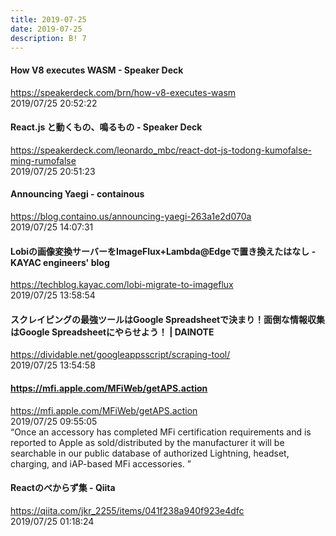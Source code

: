 ```yaml
---
title: 2019-07-25
date: 2019-07-25
description: B! 7
---
```


#### How V8 executes WASM - Speaker Deck
https://speakerdeck.com/brn/how-v8-executes-wasm<br>
2019/07/25 20:52:22<br>


#### React.js と動くもの、鳴るもの - Speaker Deck
https://speakerdeck.com/leonardo_mbc/react-dot-js-todong-kumofalse-ming-rumofalse<br>
2019/07/25 20:51:23<br>


#### Announcing Yaegi - containous
https://blog.containo.us/announcing-yaegi-263a1e2d070a<br>
2019/07/25 14:07:31<br>


#### Lobiの画像変換サーバーをImageFlux+Lambda@Edgeで置き換えたはなし - KAYAC engineers' blog
https://techblog.kayac.com/lobi-migrate-to-imageflux<br>
2019/07/25 13:58:54<br>


#### スクレイピングの最強ツールはGoogle Spreadsheetで決まり！面倒な情報収集はGoogle Spreadsheetにやらせよう！ | DAINOTE
https://dividable.net/googleappsscript/scraping-tool/<br>
2019/07/25 13:54:58<br>


#### https://mfi.apple.com/MFiWeb/getAPS.action
https://mfi.apple.com/MFiWeb/getAPS.action<br>
2019/07/25 09:55:05<br>
“Once an accessory has completed MFi certification requirements and is reported to Apple as sold/distributed by the manufacturer it will be searchable in our public database of authorized Lightning, headset, charging, and iAP-based MFi accessories. ”


#### Reactのべからず集 - Qiita
https://qiita.com/jkr_2255/items/041f238a940f923e4dfc<br>
2019/07/25 01:18:24<br>


